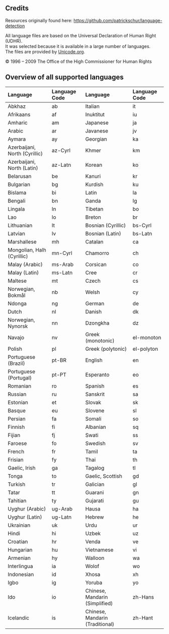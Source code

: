 ## Credits

Resources originally found here: https://github.com/patrickschur/language-detection

All language files are based on the Universal Declaration of Human Right (UDHR).<br>
It was selected because it is available in a large number of languages.<br>
The files are provided by [Unicode.org](http://www.unicode.org/udhr).

&copy; 1996 – 2009 The Office of the High Commissioner for Human Rights

## Overview of all supported languages

| Language | Language Code | Language | Language Code |
| :--- | :--- | :--- | :--- |
| Abkhaz | ab | Italian | it |
| Afrikaans | af | Inuktitut | iu |
| Amharic | am | Japanese | ja |
| Arabic | ar | Javanese | jv |
| Aymara | ay | Georgian | ka |
| Azerbaijani, North (Cyrillic) | az-Cyrl | Khmer | km |
| Azerbaijani, North (Latin) | az-Latn | Korean | ko |
| Belarusan | be | Kanuri | kr |
| Bulgarian | bg | Kurdish | ku |
| Bislama | bi | Latin | la |
| Bengali | bn | Ganda | lg |
| Lingala | ln | Tibetan | bo |
| Lao | lo | Breton | br |
| Lithuanian | lt | Bosnian (Cyrillic) | bs-Cyrl |
| Latvian | lv | Bosnian (Latin) | bs-Latn |
| Marshallese | mh | Catalan | ca |
| Mongolian, Halh (Cyrillic) | mn-Cyrl | Chamorro | ch |
| Malay (Arabic) | ms-Arab | Corsican | co |
| Malay (Latin) | ms-Latn | Cree | cr |
| Maltese | mt | Czech | cs |
| Norwegian, Bokmål | nb | Welsh | cy |
| Ndonga | ng | German | de |
| Dutch | nl | Danish | dk |
| Norwegian, Nynorsk | nn | Dzongkha | dz |
| Navajo | nv | Greek (monotonic) | el-monoton |
| Polish | pl | Greek (polytonic) | el-polyton |
| Portuguese (Brazil) | pt-BR | English | en |
| Portuguese (Portugal) | pt-PT | Esperanto | eo |
| Romanian | ro | Spanish | es |
| Russian | ru | Sanskrit | sa |
| Estonian | et | Slovak | sk |
| Basque | eu | Slovene | sl |
| Persian | fa | Somali | so |
| Finnish | fi | Albanian | sq |
| Fijian | fj | Swati | ss |
| Faroese | fo | Swedish | sv |
| French | fr | Tamil | ta |
| Frisian | fy | Thai | th |
| Gaelic, Irish | ga | Tagalog | tl |
| Tonga | to | Gaelic, Scottish | gd |
| Turkish | tr | Galician | gl |
| Tatar | tt | Guarani | gn |
| Tahitian | ty | Gujarati | gu |
| Uyghur (Arabic) | ug-Arab | Hausa | ha |
| Uyghur (Latin) | ug-Latn | Hebrew | he |
| Ukrainian | uk | Urdu | ur |
| Hindi | hi | Uzbek | uz |
| Croatian | hr | Venda | ve |
| Hungarian | hu | Vietnamese | vi |
| Armenian | hy | Walloon | wa |
| Interlingua | ia | Wolof | wo |
| Indonesian | id | Xhosa | xh |
| Igbo | ig | Yoruba | yo |
| Ido | io | Chinese, Mandarin (Simplified) | zh-Hans |
| Icelandic | is | Chinese, Mandarin (Traditional) | zh-Hant |